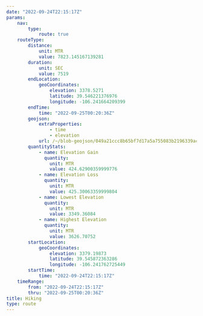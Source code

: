 ```yaml
---
date: "2022-09-24T22:15:17Z"
params:
    nav:
        type:
            route: true
    routeType:
        distance:
            unit: MTR
            value: 7823.145167139281
        duration:
            unit: SEC
            value: 7519
        endLocation:
            geoCoordinates:
                elevation: 3378.5271
                latitude: 39.546221376976
                longitude: -106.241664209399
        endTime:
            time: "2022-09-25T00:20:36Z"
        geojson:
            extraProperties:
                - time
                - elevation
            url: /~/blob-geojson/049a21ccc8b65bf7d17a5a755083b2196339acc7862ae66fe3fdf38a99e88b6a/geojson.json
        quantityStats:
            - name: Elevation Gain
              quantity:
                unit: MTR
                value: 424.62900359999776
            - name: Elevation Loss
              quantity:
                unit: MTR
                value: 425.30063359999804
            - name: Lowest Elevation
              quantity:
                unit: MTR
                value: 3349.36084
            - name: Highest Elevation
              quantity:
                unit: MTR
                value: 3626.70752
        startLocation:
            geoCoordinates:
                elevation: 3379.19873
                latitude: 39.545872363286
                longitude: -106.241762725449
        startTime:
            time: "2022-09-24T22:15:17Z"
    timeRange:
        from: "2022-09-24T22:15:17Z"
        thru: "2022-09-25T00:20:36Z"
title: Hiking
type: route
---
```


